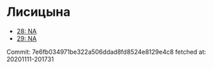 # Лисицына
- [28: NA](28.md)
- [29: NA](29.md)

Commit: 7e6fb034971be322a506ddad8fd8524e8129e4c8
 fetched at: 20201111-201731

